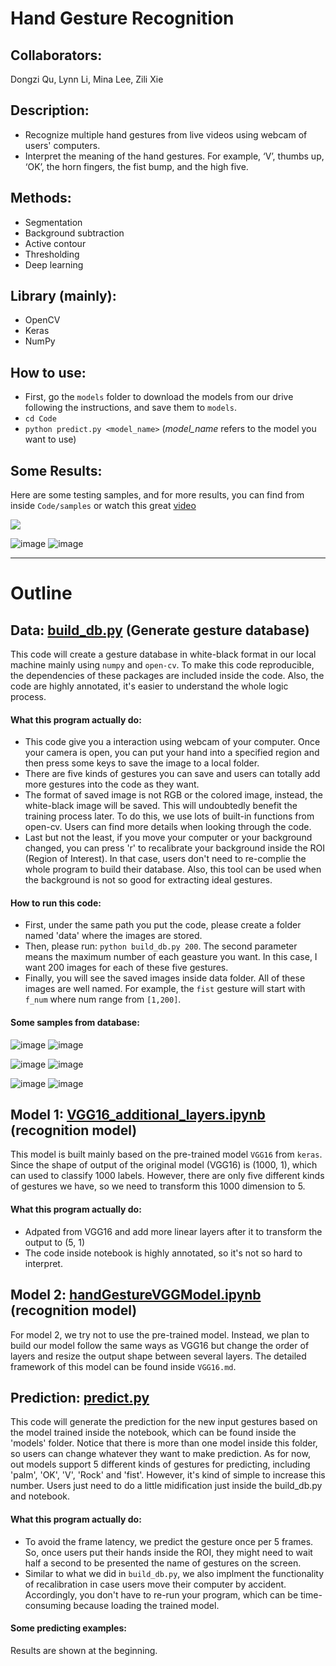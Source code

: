 # Hand Gesture Recognition

## Collaborators:

Dongzi Qu, Lynn Li, Mina Lee, Zili Xie

## Description:

- Recognize multiple hand gestures from live videos using webcam of users' computers.
- Interpret the meaning of the hand gestures. For example, ‘V’, thumbs up, ‘OK’, the horn fingers, the fist bump, and the high five.

## Methods:

- Segmentation
- Background subtraction
- Active contour
- Thresholding
- Deep learning

## Library (mainly):

- OpenCV
- Keras
- NumPy

## How to use:

- First, go the `models` folder to download the models from our drive following the instructions, and save them to `models`.
- `cd Code`
- `python predict.py <model_name>` (_model_name_ refers to the model you want to use)

## Some Results:

Here are some testing samples, and for more results, you can find from inside `Code/samples` or watch this great [video](https://youtu.be/m2ymKHthrOw)

<img href="https://youtu.be/m2ymKHthrOw" src="https://github.com/leelightman/HandGestureRecognizer/blob/master/asset/model2_result.png" />

![image](https://github.com/leelightman/HandGestureRecognizer/blob/master/Code/samples/readme_o.png)
![image](https://github.com/leelightman/HandGestureRecognizer/blob/master/Code/samples/readme_r.png)

---

# Outline

## Data: [build_db.py](https://github.com/leelightman/HandGestureRecognizer/blob/master/Code/build_db.py) (Generate gesture database)

This code will create a gesture database in white-black format in our local machine mainly using `numpy` and `open-cv`. To make this code reproducible, the dependencies of these packages are included inside the code. Also, the code are highly annotated, it's easier to understand the whole logic process.

#### What this program actually do:

- This code give you a interaction using webcam of your computer. Once your camera is open, you can put your hand into a specified region and then press some keys to save the image to a local folder.
- There are five kinds of gestures you can save and users can totally add more gestures into the code as they want.
- The format of saved image is not RGB or the colored image, instead, the white-black image will be saved. This will undoubtedly benefit the training process later. To do this, we use lots of built-in functions from open-cv. Users can find more details when looking through the code.
- Last but not the least, if you move your computer or your background changed, you can press 'r' to recalibrate your background inside the ROI (Region of Interest). In that case, users don't need to re-complie the whole program to build their database. Also, this tool can be used when the background is not so good for extracting ideal gestures.

#### How to run this code:

- First, under the same path you put the code, please create a folder named 'data' where the images are stored.
- Then, please run: `python build_db.py 200`. The second parameter means the maximum number of each geasture you want. In this case, I want 200 images for each of these five gestures.
- Finally, you will see the saved images inside data folder. All of these images are well named. For example, the `fist` gesture will start with `f_num` where num range from `[1,200]`.

#### Some samples from database:

![image](https://github.com/leelightman/HandGestureRecognizer/blob/master/Code/samples/o_1.jpg)
![image](https://github.com/leelightman/HandGestureRecognizer/blob/master/Code/samples/o_12.jpg)

![image](https://github.com/leelightman/HandGestureRecognizer/blob/master/Code/samples/p_3.jpg)
![image](https://github.com/leelightman/HandGestureRecognizer/blob/master/Code/samples/p_4.jpg)

![image](https://github.com/leelightman/HandGestureRecognizer/blob/master/Code/samples/f_2.jpg)
![image](https://github.com/leelightman/HandGestureRecognizer/blob/master/Code/samples/f_9.jpg)

## Model 1: [VGG16_additional_layers.ipynb](https://github.com/leelightman/HandGestureRecognizer/blob/master/Code/VGG16_additional_layers.ipynb) (recognition model)

This model is built mainly based on the pre-trained model `VGG16` from `keras`. Since the shape of output of the original model (VGG16) is (1000, 1), which can used to classify 1000 labels. However, there are only five different kinds of gestures we have, so we need to transform this 1000 dimension to 5.

#### What this program actually do:

- Adpated from VGG16 and add more linear layers after it to transform the output to (5, 1)
- The code inside notebook is highly annotated, so it's not so hard to interpret.

## Model 2: [handGestureVGGModel.ipynb](https://github.com/leelightman/HandGestureRecognizer/blob/master/Code/handGestureVGGModel.ipynb) (recognition model)

For model 2, we try not to use the pre-trained model. Instead, we plan to build our model follow the same ways as VGG16 but change the order of layers and resize the output shape between several layers. The detailed framework of this model can be found inside `VGG16.md`.

## Prediction: [predict.py](https://github.com/leelightman/HandGestureRecognizer/blob/master/Code/predict.py)

This code will generate the prediction for the new input gestures based on the model trained inside the notebook, which can be found inside the 'models' folder. Notice that there is more than one model inside this folder, so users can change whatever they want to make prediction. As for now, out models support 5 different kinds of gestures for predicting, including 'palm', 'OK', 'V', 'Rock' and 'fist'. However, it's kind of simple to increase this number. Users just need to do a little midification just inside the build_db.py and notebook.

#### What this program actually do:

- To avoid the frame latency, we predict the gesture once per 5 frames. So, once users put their hands inside the ROI, they might need to wait half a second to be presented the name of gestures on the screen.
- Similar to what we did in `build_db.py`, we also implment the functionality of recalibration in case users move their computer by accident. Accordingly, you don't have to re-run your program, which can be time-consuming because loading the trained model.

#### Some predicting examples:

Results are shown at the beginning.
